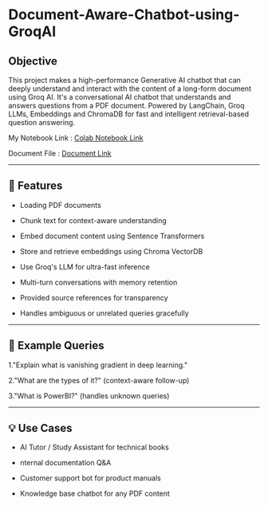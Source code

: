 # Document-Aware-Chatbot-using-GroqAI

## Objective
This project makes a high-performance Generative AI chatbot that can deeply understand and interact with the content of a long-form document using Groq AI.
It's a conversational AI chatbot that understands and answers questions from a PDF document. Powered by LangChain, Groq LLMs, Embeddings and ChromaDB for fast and intelligent retrieval-based question answering.

My Notebook Link : [Colab Notebook Link](https://colab.research.google.com/drive/1Qf_5XOYJC0zu44j8qdSlQlkh9wiUlT2A?usp=sharing)

Document File : [Document Link](https://d2l.ai/d2l-en.pdf)

---

## 🚀 Features

 - Loading PDF documents
 
 - Chunk text for context-aware understanding
 
 - Embed document content using Sentence Transformers
 
 - Store and retrieve embeddings using Chroma VectorDB
 
 - Use Groq's LLM for ultra-fast inference
 
 - Multi-turn conversations with memory retention
 
 - Provided source references for transparency
 
 - Handles ambiguous or unrelated queries gracefully

---

## 📝 Example Queries
 
 1."Explain what is vanishing gradient in deep learning."
 
 2."What are the types of it?" (context-aware follow-up)
 
 3."What is PowerBI?" (handles unknown queries)

---

## 💡 Use Cases

- AI Tutor / Study Assistant for technical books

- nternal documentation Q&A

- Customer support bot for product manuals

- Knowledge base chatbot for any PDF content


